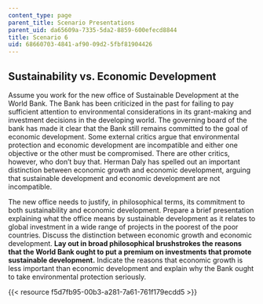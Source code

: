 ```yaml
---
content_type: page
parent_title: Scenario Presentations
parent_uid: da65609a-7335-5da2-8859-600efecd8844
title: Scenario 6
uid: 68660703-4841-af90-09d2-5fbf81904426
---
```


Sustainability vs. Economic Development
---------------------------------------

Assume you work for the new office of Sustainable Development at the World Bank. The Bank has been criticized in the past for failing to pay sufficient attention to environmental considerations in its grant-making and investment decisions in the developing world. The governing board of the bank has made it clear that the Bank still remains committed to the goal of economic development. Some external critics argue that environmental protection and economic development are incompatible and either one objective or the other must be compromised. There are other critics, however, who don’t buy that. Herman Daly has spelled out an important distinction between economic growth and economic development, arguing that sustainable development and economic development are not incompatible.

The new office needs to justify, in philosophical terms, its commitment to both sustainability and economic development. Prepare a brief presentation explaining what the office means by sustainable development as it relates to global investment in a wide range of projects in the poorest of the poor countries. Discuss the distinction between economic growth and economic development. **Lay out in broad philosophical brushstrokes the reasons that the World Bank ought to put a premium on investments that promote sustainable development.** Indicate the reasons that economic growth is less important than economic development and explain why the Bank ought to take environmental protection seriously.

{{< resource f5d7fb95-00b3-a281-7a61-761f179ecdd5 >}}